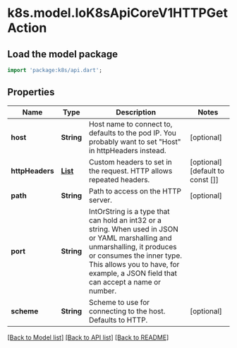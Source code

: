 # k8s.model.IoK8sApiCoreV1HTTPGetAction

## Load the model package
```dart
import 'package:k8s/api.dart';
```

## Properties
Name | Type | Description | Notes
------------ | ------------- | ------------- | -------------
**host** | **String** | Host name to connect to, defaults to the pod IP. You probably want to set \"Host\" in httpHeaders instead. | [optional] 
**httpHeaders** | [**List<IoK8sApiCoreV1HTTPHeader>**](IoK8sApiCoreV1HTTPHeader.md) | Custom headers to set in the request. HTTP allows repeated headers. | [optional] [default to const []]
**path** | **String** | Path to access on the HTTP server. | [optional] 
**port** | **String** | IntOrString is a type that can hold an int32 or a string.  When used in JSON or YAML marshalling and unmarshalling, it produces or consumes the inner type.  This allows you to have, for example, a JSON field that can accept a name or number. | 
**scheme** | **String** | Scheme to use for connecting to the host. Defaults to HTTP.   | [optional] 

[[Back to Model list]](../README.md#documentation-for-models) [[Back to API list]](../README.md#documentation-for-api-endpoints) [[Back to README]](../README.md)


